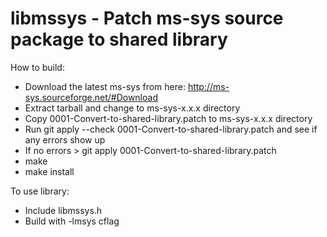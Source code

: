 # libmssys - Patch ms-sys source package to shared library

How to build:

* Download the latest ms-sys from here: http://ms-sys.sourceforge.net/#Download
* Extract tarball and change to ms-sys-x.x.x directory
* Copy 0001-Convert-to-shared-library.patch to ms-sys-x.x.x directory
* Run git apply --check 0001-Convert-to-shared-library.patch and see if any errors show up
* If no errors > git apply 0001-Convert-to-shared-library.patch
* make
* make install

To use library:

* Include libmssys.h
* Build with -lmsys cflag

